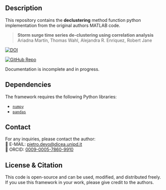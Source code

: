 ## Description  

This repository contains the **declustering** method function python implementation from the original authors MATLAB code.  

> **Storm surge time series de-clustering using correlation analysis**  
> Ariadna Martín, Thomas Wahl, Alejandra R. Enriquez, Robert Jane  

[![DOI](https://img.shields.io/badge/DOI-10.1029%2F2024GL113576-blue)](https://doi.org/10.1016/j.wace.2024.100701)  

[![GitHub Repo](https://img.shields.io/badge/GitHub-Repository-blue?logo=github)](https://github.com/AriadnaMartin98/De-clustering_method/tree/main)  

Documentation is incomplete and in progress.

## Dependencies  

The framework requires the following Python libraries:  

- [`numpy`](https://numpy.org/)    
- [`pandas`](https://pandas.pydata.org/)    

## Contact  

For any inquiries, please contact the author:  
📧 E-MAIL: [pietro.devo@dicea.unipd.it](mailto:pietro.devo@dicea.unipd.it)  
🔗 ORCID: [0009-0005-7860-9910](https://orcid.org/0009-0005-7860-9910)  

## License & Citation  

This code is open-source and can be used, modified, and distributed freely. If you use this framework in your work, please give credit to the authors.  
